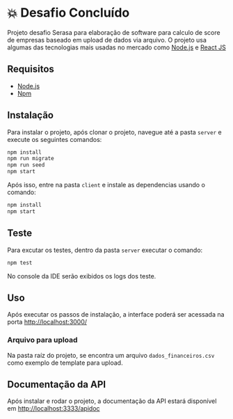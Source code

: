 # :boom: Desafio Concluído

Projeto desafio Serasa para elaboração de software para calculo de score de empresas baseado em upload de dados via arquivo. O projeto usa algumas das tecnologias mais usadas no mercado como [Node.js](https://nodejs.org/en/) e [React JS](https://pt-br.reactjs.org/)

## Requisitos

- [Node.js](https://nodejs.org/en/)
- [Npm](https://www.npmjs.com/)

## Instalação

Para instalar o projeto, após clonar o projeto, navegue até a pasta `server` e execute os seguintes comandos:

```bash
npm install
npm run migrate
npm run seed
npm start
```
Após isso, entre na pasta `client` e instale as dependencias usando o comando:

```bash
npm install
npm start
```

## Teste

Para excutar os testes, dentro da pasta `server` executar o comando:
```bash
npm test
```
No console da IDE serão exibidos os logs dos teste.

## Uso

Após executar os passos de instalação, a interface poderá ser acessada na porta [http://localhost:3000/](http://localhost:3000/)


### Arquivo para upload
Na pasta raíz do projeto, se encontra um arquivo `dados_financeiros.csv` como exemplo de template para upload.

## Documentação da API
Após instalar e rodar o projeto, a documentação da API estará disponível em [http://localhost:3333/apidoc](http://localhost:3333/apidoc)